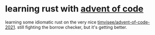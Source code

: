 # learning rust with [advent of code](https://adventofcode.com/2021/day/9)

learning some idiomatic rust on the very nice [timvisee/advent-of-code-2021](https://github.com/timvisee/advent-of-code-2021).
still fighting the borrow checker, but it's getting better.
